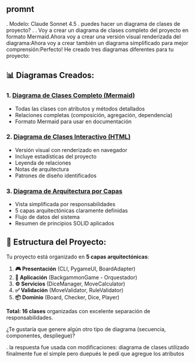 ## promnt

. Modelo: Claude Sonnet 4.5
. puedes hacer un diagrama de clases de proyecto?
. 
. Voy a crear un diagrama de clases completo del proyecto en formato Mermaid.Ahora voy a crear una versión visual renderizada del diagrama:Ahora voy a crear también un diagrama simplificado para mejor comprensión:Perfecto! He creado tres diagramas diferentes para tu proyecto:

## 📊 Diagramas Creados:

### 1. [Diagrama de Clases Completo (Mermaid)](computer:///mnt/user-data/outputs/diagrama_clases.mermaid)
- Todas las clases con atributos y métodos detallados
- Relaciones completas (composición, agregación, dependencia)
- Formato Mermaid para usar en documentación

### 2. [Diagrama de Clases Interactivo (HTML)](computer:///mnt/user-data/outputs/diagrama_clases.html)
- Versión visual con renderizado en navegador
- Incluye estadísticas del proyecto
- Leyenda de relaciones
- Notas de arquitectura
- Patrones de diseño identificados

### 3. [Diagrama de Arquitectura por Capas](computer:///mnt/user-data/outputs/diagrama_arquitectura_capas.md)
- Vista simplificada por responsabilidades
- 5 capas arquitectónicas claramente definidas
- Flujo de datos del sistema
- Resumen de principios SOLID aplicados

## 🎯 Estructura del Proyecto:

Tu proyecto está organizado en **5 capas arquitectónicas**:

1. **🎮 Presentación** (CLI, PygameUI, BoardAdapter)
2. **🎯 Aplicación** (BackgammonGame - Orquestador)
3. **⚙️ Servicios** (DiceManager, MoveCalculator)
4. **✅ Validación** (MoveValidator, RuleValidator)
5. **📦 Dominio** (Board, Checker, Dice, Player)

**Total: 16 clases** organizadas con excelente separación de responsabilidades.

¿Te gustaría que genere algún otro tipo de diagrama (secuencia, componentes, despliegue)?

. la respuesta fue usada con modificaciones: diagrama de clases utilizado finalmente fue el simple pero duepués le pedí que agregue los atributos